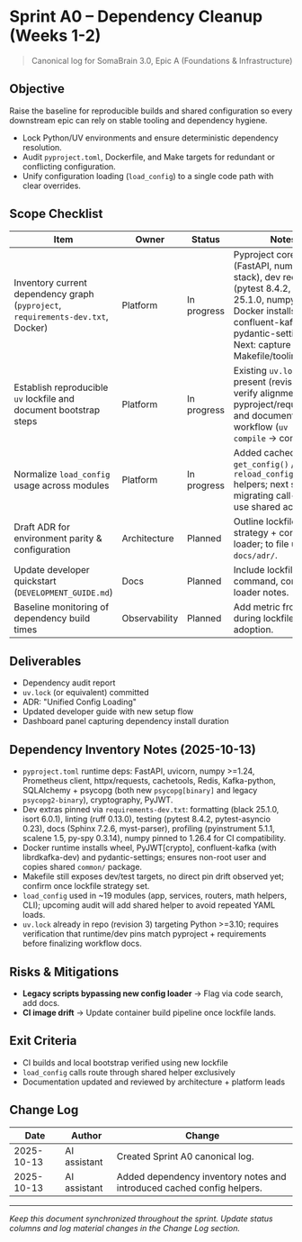 # Sprint A0 – Dependency Cleanup (Weeks 1-2)

> Canonical log for SomaBrain 3.0, Epic A (Foundations & Infrastructure)

## Objective
Raise the baseline for reproducible builds and shared configuration so every downstream epic can rely on stable tooling and dependency hygiene.

- Lock Python/UV environments and ensure deterministic dependency resolution.
- Audit `pyproject.toml`, Dockerfile, and Make targets for redundant or conflicting configuration.
- Unify configuration loading (`load_config`) to a single code path with clear overrides.

## Scope Checklist

| Item | Owner | Status | Notes |
|------|-------|--------|-------|
| Inventory current dependency graph (`pyproject`, `requirements-dev.txt`, Docker) | Platform | In progress | Pyproject core deps (FastAPI, numpy, sql stack), dev req pins (pytest 8.4.2, black 25.1.0, numpy 1.26.4), Docker installs confluent-kafka, pydantic-settings. Next: capture Makefile/tooling extras. |
| Establish reproducible `uv` lockfile and document bootstrap steps | Platform | In progress | Existing `uv.lock` present (revision 3); verify alignment with pyproject/requirements and document refresh workflow (`uv pip compile` → commit). |
| Normalize `load_config` usage across modules | Platform | In progress | Added cached `get_config()` / `reload_config()` helpers; next step is migrating call-sites to use shared accessor. |
| Draft ADR for environment parity & configuration | Architecture | Planned | Outline lockfile strategy + config loader; to file under `docs/adr/`. |
| Update developer quickstart (`DEVELOPMENT_GUIDE.md`) | Docs | Planned | Include lockfile install command, config loader notes. |
| Baseline monitoring of dependency build times | Observability | Planned | Add metric from CI during lockfile adoption. |

## Deliverables
- Dependency audit report
- `uv.lock` (or equivalent) committed
- ADR: "Unified Config Loading"
- Updated developer guide with new setup flow
- Dashboard panel capturing dependency install duration

## Dependency Inventory Notes (2025-10-13)

- `pyproject.toml` runtime deps: FastAPI, uvicorn, numpy >=1.24, Prometheus client, httpx/requests, cachetools, Redis, Kafka-python, SQLAlchemy + psycopg (both new `psycopg[binary]` and legacy `psycopg2-binary`), cryptography, PyJWT.
- Dev extras pinned via `requirements-dev.txt`: formatting (black 25.1.0, isort 6.0.1), linting (ruff 0.13.0), testing (pytest 8.4.2, pytest-asyncio 0.23), docs (Sphinx 7.2.6, myst-parser), profiling (pyinstrument 5.1.1, scalene 1.5, py-spy 0.3.14), numpy pinned to 1.26.4 for CI compatibility.
- Docker runtime installs wheel, PyJWT[crypto], confluent-kafka (with librdkafka-dev) and pydantic-settings; ensures non-root user and copies shared `common/` package.
- Makefile still exposes dev/test targets, no direct pin drift observed yet; confirm once lockfile strategy set.
- `load_config` used in ~19 modules (app, services, routers, math helpers, CLI); upcoming audit will add shared helper to avoid repeated YAML loads.
- `uv.lock` already in repo (revision 3) targeting Python >=3.10; requires verification that runtime/dev pins match pyproject + requirements before finalizing workflow docs.

## Risks & Mitigations
- **Legacy scripts bypassing new config loader** → Flag via code search, add docs.
- **CI image drift** → Update container build pipeline once lockfile lands.

## Exit Criteria
- CI builds and local bootstrap verified using new lockfile
- `load_config` calls route through shared helper exclusively
- Documentation updated and reviewed by architecture + platform leads

## Change Log

| Date | Author | Change |
|------|--------|--------|
| 2025-10-13 | AI assistant | Created Sprint A0 canonical log. |
| 2025-10-13 | AI assistant | Added dependency inventory notes and introduced cached config helpers. |

---

_Keep this document synchronized throughout the sprint. Update status columns and log material changes in the Change Log section._
